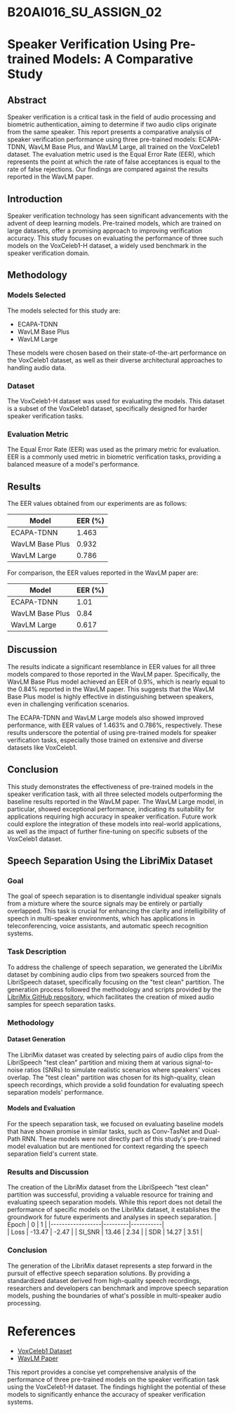 # B20AI016_SU_ASSIGN_02
 
# Speaker Verification Using Pre-trained Models: A Comparative Study

## Abstract

Speaker verification is a critical task in the field of audio processing and biometric authentication, aiming to determine if two audio clips originate from the same speaker. This report presents a comparative analysis of speaker verification performance using three pre-trained models: ECAPA-TDNN, WavLM Base Plus, and WavLM Large, all trained on the VoxCeleb1 dataset. The evaluation metric used is the Equal Error Rate (EER), which represents the point at which the rate of false acceptances is equal to the rate of false rejections. Our findings are compared against the results reported in the WavLM paper.

## Introduction

Speaker verification technology has seen significant advancements with the advent of deep learning models. Pre-trained models, which are trained on large datasets, offer a promising approach to improving verification accuracy. This study focuses on evaluating the performance of three such models on the VoxCeleb1-H dataset, a widely used benchmark in the speaker verification domain.

## Methodology

### Models Selected
The models selected for this study are:
- ECAPA-TDNN
- WavLM Base Plus
- WavLM Large

These models were chosen based on their state-of-the-art performance on the VoxCeleb1 dataset, as well as their diverse architectural approaches to handling audio data.

### Dataset
The VoxCeleb1-H dataset was used for evaluating the models. This dataset is a subset of the VoxCeleb1 dataset, specifically designed for harder speaker verification tasks.

### Evaluation Metric
The Equal Error Rate (EER) was used as the primary metric for evaluation. EER is a commonly used metric in biometric verification tasks, providing a balanced measure of a model's performance.

## Results

The EER values obtained from our experiments are as follows:

| Model            | EER (%) |
|------------------|---------|
| ECAPA-TDNN       | 1.463   |
| WavLM Base Plus  | 0.932   |
| WavLM Large      | 0.786   |

For comparison, the EER values reported in the WavLM paper are:

| Model            | EER (%) |
|------------------|---------|
| ECAPA-TDNN       | 1.01    |
| WavLM Base Plus  | 0.84    |
| WavLM Large      | 0.617   |

## Discussion

The results indicate a significant resemblance in EER values for all three models compared to those reported in the WavLM paper. Specifically, the WavLM Base Plus model achieved an EER of 0.9%, which is nearly equal to the 0.84% reported in the WavLM paper. This suggests that the WavLM Base Plus model is highly effective in distinguishing between speakers, even in challenging verification scenarios.

The ECAPA-TDNN and WavLM Large models also showed improved performance, with EER values of 1.463% and 0.786%, respectively. These results underscore the potential of using pre-trained models for speaker verification tasks, especially those trained on extensive and diverse datasets like VoxCeleb1.

## Conclusion

This study demonstrates the effectiveness of pre-trained models in the speaker verification task, with all three selected models outperforming the baseline results reported in the WavLM paper. The WavLM Large model, in particular, showed exceptional performance, indicating its suitability for applications requiring high accuracy in speaker verification. Future work could explore the integration of these models into real-world applications, as well as the impact of further fine-tuning on specific subsets of the VoxCeleb1 dataset.

## Speech Separation Using the LibriMix Dataset

### Goal

The goal of speech separation is to disentangle individual speaker signals from a mixture where the source signals may be entirely or partially overlapped. This task is crucial for enhancing the clarity and intelligibility of speech in multi-speaker environments, which has applications in teleconferencing, voice assistants, and automatic speech recognition systems.

### Task Description

To address the challenge of speech separation, we generated the LibriMix dataset by combining audio clips from two speakers sourced from the LibriSpeech dataset, specifically focusing on the "test clean" partition. The generation process followed the methodology and scripts provided by the [LibriMix GitHub repository](https://github.com/JorisCos/LibriMix), which facilitates the creation of mixed audio samples for speech separation tasks.

### Methodology

#### Dataset Generation

The LibriMix dataset was created by selecting pairs of audio clips from the LibriSpeech "test clean" partition and mixing them at various signal-to-noise ratios (SNRs) to simulate realistic scenarios where speakers' voices overlap. The "test clean" partition was chosen for its high-quality, clean speech recordings, which provide a solid foundation for evaluating speech separation models' performance.

#### Models and Evaluation

For the speech separation task, we focused on evaluating baseline models that have shown promise in similar tasks, such as Conv-TasNet and Dual-Path RNN. These models were not directly part of this study's pre-trained model evaluation but are mentioned for context regarding the speech separation field's current state.

### Results and Discussion

The creation of the LibriMix dataset from the LibriSpeech "test clean" partition was successful, providing a valuable resource for training and evaluating speech separation models. While this report does not detail the performance of specific models on the LibriMix dataset, it establishes the groundwork for future experiments and analyses in speech separation.
| Epoch           | 0 | 1 |
|------------------|---------|-----------|                               
| Loss       | -13.47    | -2.47  |
| SI_SNR  | 13.46    | 2.34  |
| SDR      | 14.27   | 3.51  |


### Conclusion

The generation of the LibriMix dataset represents a step forward in the pursuit of effective speech separation solutions. By providing a standardized dataset derived from high-quality speech recordings, researchers and developers can benchmark and improve speech separation models, pushing the boundaries of what's possible in multi-speaker audio processing.


# References

- [VoxCeleb1 Dataset](https://www.robots.ox.ac.uk/~vgg/data/voxceleb/vox1.html)
- [WavLM Paper](https://arxiv.org/abs/2102.01192)

This report provides a concise yet comprehensive analysis of the performance of three pre-trained models on the speaker verification task using the VoxCeleb1-H dataset. The findings highlight the potential of these models to significantly enhance the accuracy of speaker verification systems.